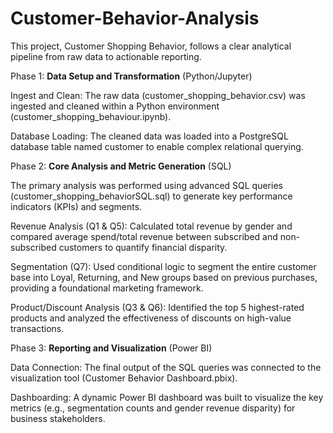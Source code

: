 # Customer-Behavior-Analysis
This project, Customer Shopping Behavior, follows a clear analytical pipeline from raw data to actionable reporting.

Phase 1: **Data Setup and Transformation** (Python/Jupyter)

Ingest and Clean: The raw data (customer_shopping_behavior.csv) was ingested and cleaned within a Python environment (customer_shopping_behaviour.ipynb).

Database Loading: The cleaned data was loaded into a PostgreSQL database table named customer to enable complex relational querying.

Phase 2: **Core Analysis and Metric Generation** (SQL)

The primary analysis was performed using advanced SQL queries (customer_shopping_behaviorSQL.sql) to generate key performance indicators (KPIs) and segments.

Revenue Analysis (Q1 & Q5): Calculated total revenue by gender and compared average spend/total revenue between subscribed and non-subscribed customers to quantify financial disparity.

Segmentation (Q7): Used conditional logic to segment the entire customer base into Loyal, Returning, and New groups based on previous purchases, providing a foundational marketing framework.

Product/Discount Analysis (Q3 & Q6): Identified the top 5 highest-rated products and analyzed the effectiveness of discounts on high-value transactions.

Phase 3: **Reporting and Visualization** (Power BI)

Data Connection: The final output of the SQL queries was connected to the visualization tool (Customer Behavior Dashboard.pbix).

Dashboarding: A dynamic Power BI dashboard was built to visualize the key metrics (e.g., segmentation counts and gender revenue disparity) for business stakeholders.
